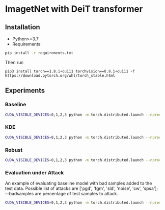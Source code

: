 # ImagetNet with DeiT transformer

## Installation
- Python>=3.7
- Requirements:
```bash
pip install -r requirements.txt
```
Then run
```
pip3 install torch==1.8.1+cu111 torchvision==0.9.1+cu111 -f https://download.pytorch.org/whl/torch_stable.html
```

## Experiments

### Baseline
```bash
CUDA_VISIBLE_DEVICES=0,1,2,3 python -m torch.distributed.launch --nproc_per_node=4 --master_port=1500 --use_env main.py --model deit_tiny_patch16_224 --batch-size 256 --data-path path/data --output_dir path/output --use_wandb 1 --project_name 'robust' --job_name imagenet_deit_baseline
```

### KDE
```bash
CUDA_VISIBLE_DEVICES=0,1,2,3 python -m torch.distributed.launch --nproc_per_node=4 --master_port=1501 --use_env main.py --model deit_kde_tiny_patch16_224 --batch-size 256 --data-path path/data --output_dir path/output --use_wandb 1 --project_name 'robust' --job_name imagenet_deit_kde
```

### Robust
```bash
CUDA_VISIBLE_DEVICES=0,1,2,3 python -m torch.distributed.launch --nproc_per_node=4 --master_port=1502 --use_env main.py --model deit_robust_tiny_patch16_224 --batch-size 256 --data-path path/data --output_dir path/output --use_wandb 1 --project_name 'robust' --job_name imagenet_deit_robust
```

### Evaluation under Attack
An example of evaluating baseline model with bad samples added to the test data. Possible list of attacks are ['pgd', 'fgm', 'sld', 'noise', 'cw', 'spsa']; --badsamples are percentage of test samples to attack.
```bash
CUDA_VISIBLE_DEVICES=0,1,2,3 python -m torch.distributed.launch --nproc_per_node=4 --master_port=1503 --use_env main.py --model deit_tiny_patch16_224 --batch-size 256 --data-path path/data --output_dir path/output --attack 'pgd' --badsamples 0.6 --finetune path/output/checkpoint.pth --eval 1 --project_name 'robust' --job_name imagenet_deit_baseline_eval